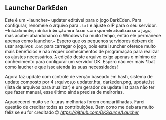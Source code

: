 **Launcher DarkEden**
--
Este é um ~launcher~ updater editável para o jogo DarkEden. Para configurar, renomeie o arquivo para `.txt` e ajuste o IP para o seu servidor. ~Inicialmente, minha intenção era fazer com que ele atualizasse o jogo, mas acabei abandonando o Windows há muito tempo, então ele permanece apenas como launcher.~ Espero que os pequenos servidores deixem de usar arquivos `.bat` para carregar o jogo, pois este launcher oferece muito mais benefícios e não requer conhecimentos de programação para realizar os ajustes necessários. A edição deste arquivo exige apenas o mínimo de conhecimento para configurar um servidor DK. Espero não ver mais *.bat como laucher e que isso atenda às suas necessidades!

Agora faz update com controle de verção baseado em hash, sistema de update composto por 4 arquivos,o updater.hta, darkeden.png, update.lst (lista de arquivos para atualizar) e um gerador de update list para não ter que fazer manual, esse último ainda precisa de melhorias. 

Agradecerei muito se futuras melhorias forem compartilhadas. Farei questão de creditar todas as contribuições. Bem como me deixara muito feliz se eu for creditado 😊
_https://github.com/DKSource/Laucher_
